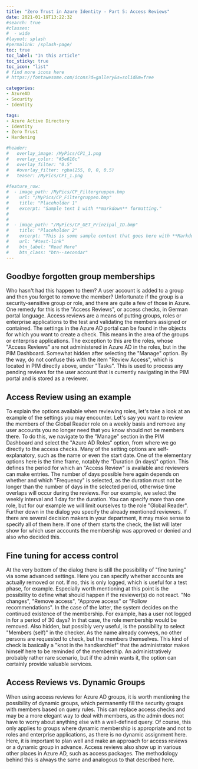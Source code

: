 ```yaml
---
title: "Zero Trust in Azure Identity - Part 5: Access Reviews"
date: 2021-01-19T13:22:32
#search: true
#classes:
#  - wide
#layout: splash
#permalink: /splash-page/
toc: true
toc_label: "In this article"
toc_sticky: true
toc_icon: "list"
# find more icons here
# https://fontawesome.com/icons?d=gallery&s=solid&m=free

categories:
- AzureAD
- Security
- Identity

tags:
- Azure Active Directory
- Identity
- Zero Trust
- Hardening

#header:
#   overlay_image: /MyPics/CP1_1.png
#   overlay_color: "#5e616c"
#   overlay_filter: "0.5"
#   #overlay_filter: rgba(255, 0, 0, 0.5)
#   teaser: /MyPics/CP1_1.png
   
#feature_row:
#  - image_path: /MyPics/CP_Filtergruppen.bmp
#    url: "/MyPics/CP_Filtergruppen.bmp"
#    title: "Placeholder 1"
#    excerpt: "Sample text 1 with **markdown** formatting."
#
#
#  - image_path: "/MyPics/CP_GET_Prinzipal_ID.bmp"
#    title: "Placeholder 2"
#    excerpt: "This is some sample content that goes here with **Markdown** formatting."
#    url: "#test-link"
#    btn_label: "Read More"
#    btn_class: "btn--secondar"
---
```


## Goodbye forgotten group memberships

Who hasn't had this happen to them? A user account is added to a group and then you forget to remove the member? Unfortunate if the group is a security-sensitive group or role, and there are quite a few of those in Azure. One remedy for this is the "Access Reviews", or access checks, in German portal language. Access reviews are a means of putting groups, roles or enterprise applications to the test and validating the members assigned or contained.
The settings in the Azure AD portal can be found in the objects for which you want to create a check. This means in the area of the groups or enterprise applications. The exception to this are the roles, whose "Access Reviews" are not administered in Azure AD in the roles, but in the PIM Dashboard. Somewhat hidden after selecting the "Manage" option. By the way, do not confuse this with the item "Review Access", which is located in PIM directly above, under "Tasks". This is used to process any pending reviews for the user account that is currently navigating in the PIM portal and is stored as a reviewer.

## Access Review using an example

To explain the options available when reviewing roles, let's take a look at an example of the settings you may encounter. Let's say you want to review the members of the Global Reader role on a weekly basis and remove any user accounts you no longer need that you know should not be members there. To do this, we navigate to the "Manage" section in the PIM Dashboard and select the "Azure AD Roles" option, from where we go directly to the access checks. Many of the setting options are self-explanatory, such as the name or even the start date. One of the elementary options here is the time frame, notably the "Duration (in days)" option. This defines the period for which an "Access Review" is available and reviewers can make entries. The number of days possible here again depends on whether and which "Frequency" is selected, as the duration must not be longer than the number of days in the selected period, otherwise time overlaps will occur during the reviews. For our example, we select the weekly interval and 1 day for the duration. You can specify more than one role, but for our example we will limit ourselves to the role "Global Reader".
Further down in the dialog you specify the already mentioned reviewers. If there are several decision makers in your department, it may make sense to specify all of them here. If one of them starts the check, the list will later show for which user accounts the membership was approved or denied and also who decided this.

## Fine tuning for access control

At the very bottom of the dialog there is still the possibility of "fine tuning" via some advanced settings. Here you can specify whether accounts are actually removed or not. If no, this is only logged, which is useful for a test phase, for example. Especially worth mentioning at this point is the possibility to define what should happen if the reviewer(s) do not react. "No changes", "Remove access", "Approve access" or "Follow recommendations". In the case of the latter, the system decides on the continued existence of the membership. For example, has a user not logged in for a period of 30 days? In that case, the role membership would be removed. Also hidden, but possibly very useful, is the possibility to select "Members (self)" in the checker. As the name already conveys, no other persons are requested to check, but the members themselves. This kind of check is basically a "knot in the handkerchief" that the administrator makes himself here to be reminded of the membership. An administratively probably rather rare scenario, but if the admin wants it, the option can certainly provide valuable services.

## Access Reviews vs. Dynamic Groups

When using access reviews for Azure AD groups, it is worth mentioning the possibility of dynamic groups, which permanently fill the security groups with members based on query rules. This can replace access checks and may be a more elegant way to deal with members, as the admin does not have to worry about anything else with a well-defined query. Of course, this only applies to groups where dynamic membership is appropriate and not to roles and enterprise applications, as there is no dynamic assignment here. Here, it is important to plan well and make an approach for access reviews or a dynamic group in advance.
Access reviews also show up in various other places in Azure AD, such as access packages. The methodology behind this is always the same and analogous to that described here.